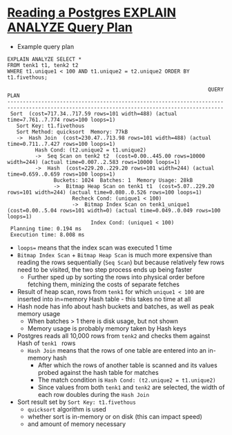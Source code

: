 # [Reading a Postgres EXPLAIN ANALYZE Query Plan](https://robots.thoughtbot.com/reading-an-explain-analyze-query-plan)

* Example query plan

```text
EXPLAIN ANALYZE SELECT *
FROM tenk1 t1, tenk2 t2
WHERE t1.unique1 < 100 AND t1.unique2 = t2.unique2 ORDER BY t1.fivethous;

                                                                 QUERY PLAN
--------------------------------------------------------------------------------------------------------------------------------------------
 Sort  (cost=717.34..717.59 rows=101 width=488) (actual time=7.761..7.774 rows=100 loops=1)
   Sort Key: t1.fivethous
   Sort Method: quicksort  Memory: 77kB
   ->  Hash Join  (cost=230.47..713.98 rows=101 width=488) (actual time=0.711..7.427 rows=100 loops=1)
         Hash Cond: (t2.unique2 = t1.unique2)
         ->  Seq Scan on tenk2 t2  (cost=0.00..445.00 rows=10000 width=244) (actual time=0.007..2.583 rows=10000 loops=1)
         ->  Hash  (cost=229.20..229.20 rows=101 width=244) (actual time=0.659..0.659 rows=100 loops=1)
               Buckets: 1024  Batches: 1  Memory Usage: 28kB
               ->  Bitmap Heap Scan on tenk1 t1  (cost=5.07..229.20 rows=101 width=244) (actual time=0.080..0.526 rows=100 loops=1)
                     Recheck Cond: (unique1 < 100)
                     ->  Bitmap Index Scan on tenk1_unique1  (cost=0.00..5.04 rows=101 width=0) (actual time=0.049..0.049 rows=100 loops=1)
                           Index Cond: (unique1 < 100)
 Planning time: 0.194 ms
 Execution time: 8.008 ms
```

* `loops=` means that the index scan was executed 1 time
* `Bitmap Index Scan` + `Bitmap Heap Scan` is much more expensive than reading the rows sequentially (`Seq Scan`) but because relatively few rows need to be visited, the two step process ends up being faster
  * Further sped up by sorting the rows into physical order before fetching them, minizing the costs of separate fetches
* Result of heap scan, rows from `tenk1` for which `unique1 < 100` are inserted into in=memory Hash table - this takes no time at all
* Hash node has info about hash buckets and batches, as well as peak memory usage
  * When batches > 1 there is disk usage, but not shown
  * Memory usage is probably memory taken by Hash keys
* Postgres reads all 10,000 rows from `tenk2` and checks them against Hash of `tenk1 ` rows
  * `Hash Join` means that the rows of one table are entered into an in-memory hash
    * After which the rows of another table is scanned and its values probed against the hash table for matches
    * The match condition is `Hash Cond: (t2.unique2 = t1.unique2)`
    * Since values from both `tenk1` and `tenk2` are selected, the width of each row doubles during the `Hash Join`
* Sort result set by `Sort Key: t1.fivethous`
  * `quicksort` algorithm is used
  * whether sort is in-memory or on disk (this can impact speed)
  * and amount of memory necessary
